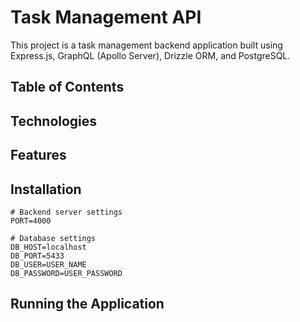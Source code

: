 # Task Management API

This project is a task management backend application built using Express.js, GraphQL (Apollo Server), Drizzle ORM, and PostgreSQL.

## Table of Contents

## Technologies

## Features

## Installation

```env
# Backend server settings
PORT=4000

# Database settings
DB_HOST=localhost
DB_PORT=5433
DB_USER=USER_NAME
DB_PASSWORD=USER_PASSWORD
```

## Running the Application

